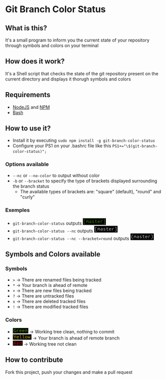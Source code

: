 # Git Branch Color Status

## What is this?

It's a small program to inform you the current state of your repository through symbols and colors on your terminal

## How does it work?

It's a Shell script that checks the state of the git repository present on the current directory and displays it thorugh symbols and colors

## Requirements

- [NodeJS](https://nodejs.org) and [NPM](https://www.npmjs.com/)
- [Bash](https://www.gnu.org/software/bash/)

## How to use it?

- Install it by executing `sudo npm install -g git-branch-color-status`
- Configure your PS1 on your .bashrc file like this `PS1+="\$(git-branch-color-status)";`

### Options available

- `--nc` or `--no-color` to output without color
- `-b` or `--bracket` to specify the type of brackets displayed surrounding the branch status
    - The available types of brackets are: "square" (default), "round" and "curly"

### Exemples

- `git-branch-color-status` outputs ![word "master" colored in green surrounded by square brackets](doc/img/examples/ColoredExample.png "colored branch name surrounded by square brackets")
- `git-branch-color-status --nc` outputs ![word "master" colored in white surrounded by square brackets](doc/img/examples/NoColorExample.png "non-colored branch name surrounded by square brackets") 
- `git-branch-color-status --nc --bracket=round` outputs ![word "master" colored in white surrounded by round brackets](doc/img/examples/NoColorRoundBracketExample.png "non-colored branch name surrounded by round brackets") 

## Symbols and Colors available

### Symbols

- `>` -> There are renamed files being tracked
- `*` -> Your branch is ahead of remote
- `+` -> There are new files being tracked
- `?` -> There are untracked files
- `x` -> There are deleted tracked files
- `!` -> There are modified tracked files

### Colors

- ![word "Green" colored in green](doc/img/text/GreenText.png "Green") -> Working tree clean, nothing to commit
- ![word "Yellow" colored in yellow](doc/img/text/YellowText.png "Yellow") -> Your branch is ahead of remote branch
- ![word "Red" colored in red](doc/img/text/RedText.png "Red") -> Working tree not clean

## How to contribute

Fork this project, push your changes and make a pull request
